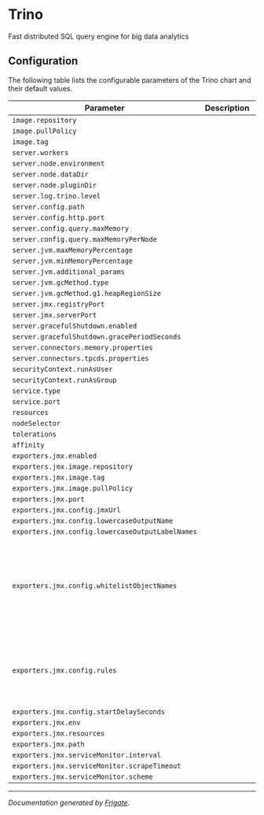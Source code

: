 
Trino
===========

Fast distributed SQL query engine for big data analytics


## Configuration

The following table lists the configurable parameters of the Trino chart and their default values.

| Parameter                | Description             | Default        |
| ------------------------ | ----------------------- | -------------- |
| `image.repository` |  | `"trinodb/trino"` |
| `image.pullPolicy` |  | `"IfNotPresent"` |
| `image.tag` |  | `"latest"` |
| `server.workers` |  | `2` |
| `server.node.environment` |  | `"production"` |
| `server.node.dataDir` |  | `"/data/trino"` |
| `server.node.pluginDir` |  | `"/usr/lib/trino/plugin"` |
| `server.log.trino.level` |  | `"INFO"` |
| `server.config.path` |  | `"/etc/trino"` |
| `server.config.http.port` |  | `8080` |
| `server.config.query.maxMemory` |  | `"4GB"` |
| `server.config.query.maxMemoryPerNode` |  | `"1GB"` |
| `server.jvm.maxMemoryPercentage` |  | `"90"` |
| `server.jvm.minMemoryPercentage` |  | `"80"` |
| `server.jvm.additional_params` |  | `[]` |
| `server.jvm.gcMethod.type` |  | `"UseG1GC"` |
| `server.jvm.gcMethod.g1.heapRegionSize` |  | `"32M"` |
| `server.jmx.registryPort` |  | `9080` |
| `server.jmx.serverPort` |  | `9081` |
| `server.gracefulShutdown.enabled` |  | `true` |
| `server.gracefulShutdown.gracePeriodSeconds` |  | `10` |
| `server.connectors.memory.properties` |  | `"connector.name=memory"` |
| `server.connectors.tpcds.properties` |  | `"connector.name=tpcds\ntpcds.splits-per-node=4"` |
| `securityContext.runAsUser` |  | `1000` |
| `securityContext.runAsGroup` |  | `1000` |
| `service.type` |  | `"ClusterIP"` |
| `service.port` |  | `8080` |
| `resources` |  | `{}` |
| `nodeSelector` |  | `{}` |
| `tolerations` |  | `[]` |
| `affinity` |  | `{}` |
| `exporters.jmx.enabled` |  | `true` |
| `exporters.jmx.image.repository` |  | `"sscaling/jmx-prometheus-exporter"` |
| `exporters.jmx.image.tag` |  | `"0.3.0"` |
| `exporters.jmx.image.pullPolicy` |  | `"IfNotPresent"` |
| `exporters.jmx.port` |  | `9999` |
| `exporters.jmx.config.jmxUrl` |  | `"service:jmx:rmi:///jndi/rmi://localhost:9080/jmxrmi"` |
| `exporters.jmx.config.lowercaseOutputName` |  | `true` |
| `exporters.jmx.config.lowercaseOutputLabelNames` |  | `true` |
| `exporters.jmx.config.whitelistObjectNames` |  | `["io.airlift.http.client:*", "io.airlift.http.server:*", "io.airlift.node:*", "io.airlift.stats:*", "java.lang:*", "java.nio:*", "presto.execution:*", "presto.execution.executor:*", "presto.execution.resourcegroups:*", "presto.failuredetector:*", "presto.memory:*", "presto.metadata:*", "presto.plugin.hive:*", "presto.plugin.hive.metastore.cache:*", "presto.plugin.hive.metastore.glue:*", "presto.plugin.hive.s3:*", "presto.security:*", "presto.sql.gen:*", "presto.sql.planner.iterative:*", "presto.sql.planner.optimizations:*"]` |
| `exporters.jmx.config.rules` |  | `[{"pattern": "io.airlift.http.client<type=HttpClient, name=For(.+)><>(\\dxx)Response.TotalCount", "name": "presto_http_requests_total", "help": "Number of HTTP requests made", "type": "COUNTER", "labels": {"client": "$1", "code": "$2"}}, {"pattern": "io.airlift.http.client<type=HttpClient, name=For(.+)><>ConnectionStats.(Received|Sent)Bytes", "name": "presto_http_bytes_total", "help": "Bytes transferred for HTTP requests", "type": "COUNTER", "labels": {"client": "$1", "direction": "$2"}}, {"pattern": "io.airlift.http.client<type=HttpClient, name=For(.+)><>ConnectionStats.OpenConnectionCount", "name": "presto_http_open_connections", "help": "Number of open HTTP connections", "type": "GAUGE", "labels": {"client": "$1"}}, {"pattern": "io.airlift.http.client<type=HttpClient, name=For(.+)><>ConnectionStats.MaxOpenConnections", "name": "presto_http_open_connections_max", "help": "Maximum observed number of open HTTP connections", "type": "GAUGE", "labels": {"client": "$1"}}, {"pattern": "io.airlift.http.client<type=HttpClient, name=For(.+)><>QueuedRequestsPerDestination.Count", "name": "presto_http_queued_requests_per_destination", "help": "Number of HTTP requests queued per destination", "type": "GAUGE", "labels": {"client": "$1"}}, {"pattern": "io.airlift.http.client<type=HttpClient, name=For(.+)><>QueuedRequestsPerDestination.Max", "name": "presto_http_queued_requests_per_destination_max", "help": "Maximum observed number of HTTP requests queued per destination", "type": "GAUGE", "labels": {"client": "$1"}}, {"pattern": "io.airlift.http.client<type=HttpClient, name=For(.+)><>ThreadPool.(Max|Min|Busy|Idle|)Threads", "name": "presto_http_thread_pool_$2_threads", "help": "$2 threads in HTTP client thread pool", "type": "GAUGE", "labels": {"client": "$1"}}, {"pattern": "io.airlift.http.server<name=HttpServer><>DaysUntilCertificateExpiration", "name": "presto_http_server_certificate_expiry_days", "help": "Number of days until server certificate expiry", "type": "GAUGE"}, {"pattern": "io.airlift.http.server<type=HttpServer><>HttpConnectionStats.(Received|Sent)Bytes", "name": "presto_http_server_bytes_total", "help": "Bytes transferred for serving HTTP requests", "type": "COUNTER", "labels": {"direction": "$1"}}, {"pattern": "io.airlift.http.server<name=HttpServer><>HttpConnectionStats.OpenConnectionCount", "name": "presto_http_server_open_connections", "help": "Number of open connections on the HTTP server", "type": "GAUGE"}, {"pattern": "io.airlift.http.server<name=HttpServer><>HttpConnectionStats.MaxOpenConnections", "name": "presto_http_server_open_connections_max", "help": "Maximum observed number of open connections on the HTTP server", "type": "GAUGE"}, {"pattern": "io.airlift.node<name=NodeInfo><>(Environment|ExternalAddress|InstanceId|InternalAddress|NodeId|StartTime): (.+)", "name": "presto_node_info", "value": 1, "help": "A metric with constant 1 value labelled with node information", "type": "GAUGE", "labels": {"$1": "$2"}}, {"pattern": "io.airlift.stats<name=PauseMeter><>(.+)Pauses", "name": "presto_pauses_total", "help": "Total number of JVM pauses", "type": "COUNTER", "labels": {"bucket": "$1"}}, {"pattern": "io.airlift.stats<name=PauseMeter><>TotalPauseSeconds", "name": "presto_pause_seconds_total", "help": "Total time in seconds for which JVM was paused", "type": "COUNTER"}, {"pattern": "java.lang<name=(.+), type=GarbageCollector><>CollectionCount", "name": "jvm_gc_total", "help": "Total number of garbage collections", "type": "COUNTER", "labels": {"name": "$1"}}, {"pattern": "java.lang<name=(.+), type=GarbageCollector><>CollectionTime", "valueFactor": 0.001, "name": "jvm_gc_time_seconds_total", "help": "Total time in seconds spent on garbage collections", "type": "COUNTER", "labels": {"name": "$1"}}, {"pattern": "java.lang<name=(.+), type=GarbageCollector><LastGcInfo>duration", "valueFactor": 1e-06, "name": "jvm_gc_duration_seconds", "help": "Garbage collection duration in seconds", "type": "GAUGE", "labels": {"name": "$1"}}, {"pattern": "java.lang<name=(.+), type=GarbageCollector><LastGcInfo>GcThreadCount", "name": "jvm_gc_threads", "help": "Garbage collection threads used", "type": "GAUGE", "labels": {"name": "$1"}}, {"pattern": "java.lang<type=Memory><(Heap|NonHeap)MemoryUsage>(max|init|committed|used)", "name": "jvm_memory_$2_bytes", "help": "$2 bytes in $1 memory", "type": "GAUGE", "labels": {"area": "$1"}}, {"pattern": "java.lang<type=OperatingSystem><>AvailableProcessors", "name": "jvm_os_processors", "help": "Number of CPU cores available", "type": "GAUGE"}, {"pattern": "java.lang<type=OperatingSystem><>(CommittedVirtualMemory|FreePhysicalMemory|TotalPhysicalMemory|FreeSwapSpace|TotalSwapSpace)Size", "name": "jvm_os_$1_bytes", "help": "$1 in bytes", "type": "GAUGE"}, {"pattern": "java.lang<type=OperatingSystem><>(Max|Open)FileDescriptorCount", "name": "jvm_os_$1_file_descriptors", "help": "$1 file descriptors", "type": "GAUGE"}, {"pattern": "java.lang<type=OperatingSystem><>(Process|System)CpuLoad", "name": "jvm_os_$1_cpu_load", "help": "$1 cpu load", "type": "GAUGE"}, {"pattern": "java.lang<type=OperatingSystem><>(Process|System)CpuTime", "name": "jvm_os_$1_cpu_time_seconds", "help": "$1 cpu time in seconds", "type": "COUNTER"}, {"pattern": "java.lang<type=OperatingSystem><>SystemLoadAverage", "name": "jvm_os_system_load_avg", "help": "System load average", "type": "GAUGE"}, {"pattern": "java.lang<type=OperatingSystem><>(Arch|Name|Version): (.+)", "name": "jvm_os_info", "value": 1, "help": "A metric with constant 1 value labelled with OS information", "type": "GAUGE", "labels": {"$1": "$2"}}, {"pattern": "java.lang<type=Runtime><>Uptime", "valueFactor": 0.001, "name": "jvm_runtime_uptime_seconds", "help": "JVM uptime in seconds", "type": "COUNTER"}, {"pattern": "java.lang<type=Threading><>(Daemon|Peak|TotalStarted|)ThreadCount", "name": "jvm_threading_$1_threads", "help": "JVM $1 thread count", "type": "GAUGE"}, {"pattern": "java.nio<name=(.+), type=BufferPool><>Count", "name": "jvm_nio_buffer_pool_buffers", "help": "Number of buffers in NIO buffer pool", "type": "GAUGE", "labels": {"pool": "$1"}}, {"pattern": "java.nio<name=(.+), type=BufferPool><>(MemoryUsed|TotalCapacity)", "name": "jvm_nio_buffer_pool_$2_bytes", "help": "NIO buffer pool $2 in bytes", "type": "GAUGE", "labels": {"pool": "$1"}}, {"pattern": "presto.execution<name=ClusterSizeMonitor><>RequiredWorkers", "name": "presto_cluster_size_monitor_required_workers", "help": "Number of workers required in cluster", "type": "GAUGE"}, {"pattern": "presto.execution<name=QueryManager><>(Abandoned|Canceled|Completed|Failed|Started|Submitted)Queries.TotalCount", "name": "presto_query_manager_queries_total", "help": "Total number of queries", "type": "COUNTER", "labels": {"state": "$1"}}, {"pattern": "presto.execution<name=QueryManager><>(Queued|Running)Queries", "name": "presto_query_manager_queries", "help": "Number of queries currently in the labelled state", "type": "GAUGE", "labels": {"state": "$1"}}, {"pattern": "presto.execution<name=QueryManager><>ConsumedCpuTimeSecs.TotalCount", "name": "presto_query_manager_consumed_cpu_time_seconds_total", "help": "Total CPU time consumed across all queries in seconds", "type": "COUNTER"}, {"pattern": "presto.execution<name=QueryManager><>ConsumedInputBytes.TotalCount", "name": "presto_query_manager_consumed_input_bytes_total", "help": "Total input bytes consumed across all queries in bytes", "type": "COUNTER"}, {"pattern": "presto.execution<name=QueryManager><>ConsumedInputRows.TotalCount", "name": "presto_query_manager_consumed_input_rows_total", "help": "Total number of input rows consumed across all queries", "type": "COUNTER"}, {"pattern": "presto.execution<name=QueryManager><>(CpuInputByte|WallInputBytes)Rate.AllTime.(Avg|Min|Max)", "name": "presto_query_manager_$1_rate_$2", "help": "$2 rate $1", "type": "GAUGE"}, {"pattern": "presto.execution<name=QueryManager><>(CpuInputByte|WallInputBytes)Rate.AllTime.P(\\d+)", "name": "presto_query_manager_$1_rate", "help": "$1 rate for the labelled quantile", "type": "GAUGE", "labels": {"quantile": "0.$2"}}, {"pattern": "presto.execution<name=QueryManager><>(CpuInputByte|WallInputBytes)Rate.AllTime.Count", "name": "presto_query_manager_$1_rate_count", "help": "$1 rate count", "type": "COUNTER"}, {"pattern": "presto.execution<name=QueryManager><>(Execution|Queued)Time.AllTime.(Avg|Min|Max)", "valueFactor": 0.001, "name": "presto_query_manager_$1_seconds_$2", "help": "$2 $1 time in seconds", "type": "GAUGE"}, {"pattern": "presto.execution<name=QueryManager><>(Execution|Queued)Time.AllTime.P(\\d+)", "valueFactor": 0.001, "name": "presto_query_manager_$1_seconds", "help": "$1 time in seconds for the labelled quantile", "type": "GAUGE", "labels": {"quantile": "0.$2"}}, {"pattern": "presto.execution<name=QueryManager><>(Execution|Queued)Time.AllTime.Count", "valueFactor": 0.001, "name": "presto_query_manager_$1_seconds_count", "help": "$1 time count", "type": "COUNTER"}, {"pattern": "presto.execution<name=QueryManager><>(External|InsufficientResources|Internal|UserError)Failures.TotalCount", "name": "presto_query_manager_failures_total", "help": "Total number of failures with the labelled type", "type": "COUNTER", "labels": {"type": "$1"}}, {"pattern": "presto.execution.executor<name=MultilevelSplitQueue><>Level(\\d)Time", "valueFactor": 1e-09, "name": "presto_multilevel_split_queue_level_time_seconds_total", "help": "Total time spent in the labelled level of the MLFQ in seconds", "type": "COUNTER", "labels": {"level": "$1"}}, {"pattern": "presto.execution.executor<name=MultilevelSplitQueue><>SelectedCountLevel(\\d).TotalCount", "name": "presto_multilevel_split_queue_level_selected_total", "help": "Total number of times the labelled level was selected", "type": "COUNTER", "labels": {"level": "$1"}}, {"pattern": "presto.execution.executor<name=TaskExecutor><>(BlockedQuantaWallTime|SplitQueuedTime|SplitWallTime|UnblockedQuantaWallTime).AllTime.(Avg|Min|Max)", "valueFactor": 1e-06, "name": "presto_task_executor_$1_seconds_$2", "help": "$2 $1 in seconds", "type": "GAUGE"}, {"pattern": "presto.execution.executor<name=TaskExecutor><>(BlockedQuantaWallTime|SplitQueuedTime|SplitWallTime|UnblockedQuantaWallTime).AllTime.P(\\d+)", "valueFactor": 1e-06, "name": "presto_task_executor_$1_seconds", "help": "$1 in seconds for the labelled quantile", "type": "GAUGE", "labels": {"quantile": "0.$2"}}, {"pattern": "presto.execution.executor<name=TaskExecutor><>(BlockedQuantaWallTime|SplitQueuedTime|SplitWallTime|UnblockedQuantaWallTime).AllTime.Count", "valueFactor": 1e-06, "name": "presto_task_executor_$1_seconds_count", "help": "$1 in seconds count", "type": "COUNTER"}, {"pattern": "presto.execution.executor<name=TaskExecutor><>(Blocked|Intermediate|Running|Waiting)Splits", "name": "presto_task_executor_splits", "help": "Number of splits in the labelled state", "type": "GAUGE", "labels": {"state": "$1"}}, {"pattern": "presto.execution.executor<name=TaskExecutor><>TotalSplits", "name": "presto_task_executor_splits_total", "help": "Total number of splits", "type": "COUNTER"}, {"pattern": "presto.execution.executor<name=TaskExecutor><>(IntermediateSplitCpu|IntermediateSplitScheduled|IntermediateSplitWait|IntermediateSplitWall|LeafSplitCpu|LeafSplitScheduled|LeafSplitWait|LeafSplitWall)Time.(Avg|Min|Max)", "valueFactor": 1e-06, "name": "presto_task_executor_$1_seconds_$2", "help": "$2 $1 in seconds", "type": "GAUGE"}, {"pattern": "presto.execution.executor<name=TaskExecutor><>(IntermediateSplitCpu|IntermediateSplitScheduled|IntermediateSplitWait|IntermediateSplitWall|LeafSplitCpu|LeafSplitScheduled|LeafSplitWait|LeafSplitWall)Time.P(\\d+)", "valueFactor": 1e-06, "name": "presto_task_executor_$1_seconds", "help": "$1 in seconds for the labelled quantile", "type": "GAUGE", "labels": {"quantile": "0.$2"}}, {"pattern": "presto.execution.executor<name=TaskExecutor><>(IntermediateSplitCpu|IntermediateSplitScheduled|IntermediateSplitWait|IntermediateSplitWall|LeafSplitCpu|LeafSplitScheduled|LeafSplitWait|LeafSplitWall)Time.Count", "valueFactor": 1e-06, "name": "presto_task_executor_$1_seconds_count", "help": "$1 in seconds count", "type": "COUNTER"}, {"pattern": "presto.execution.resourcegroups<type=InternalResourceGroup, name=(.+)><>(HardConcurrencyLimit|MaxQueuedQueries|QueuedQueries|RunningQueries|WaitingQueuedQueries)", "name": "presto_resourcegroups_$2", "help": "$2 for the labelled resource group name", "type": "GAUGE", "labels": {"group": "$1"}}, {"pattern": "presto.failuredetector<name=HeartbeatFailureDetector><>(Active|Failed|Total)Count", "name": "presto_failuredetector_$1_nodes", "help": "Number of $1 nodes observed by the failure detector", "type": "GAUGE"}, {"pattern": "presto.memory<name=ClusterMemoryManager><>Cluster(MemoryBytes|TotalMemoryReservation|UserMemoryReservation)", "name": "presto_cluster_memory_manager_$1_bytes", "help": "Cluster $1 in bytes", "type": "GAUGE"}, {"pattern": "presto.memory<name=ClusterMemoryManager><>TotalAvailableProcessors", "name": "presto_cluster_memory_manager_available_processors", "help": "Cluster total available CPU cores", "type": "GAUGE"}, {"pattern": "presto.memory<name=ClusterMemoryManager><>(NumberOfLeakedQueries|QueriesKilledDueToOutOfMemory)", "name": "presto_cluster_memory_manager_$1_total", "help": "Total $1", "type": "COUNTER"}, {"pattern": "presto.memory<type=ClusterMemoryPool, name=(.+)><>(AssignedQueries|BlockedNodes|Nodes)", "name": "presto_cluster_memory_pool_$2", "help": "$1 in the labelled cluster memory pool", "type": "GAUGE", "labels": {"pool": "$1"}}, {"pattern": "presto.memory<type=ClusterMemoryPool, name=(.+)><>(Free|Reserved|ReservedRevocable|Total)DistributedBytes", "name": "presto_cluster_memory_pool_$2_distributed_bytes", "help": "$1 distributed memory in the labelled cluster memory pool in bytes", "type": "GAUGE", "labels": {"pool": "$1"}}, {"pattern": "presto.memory<type=MemoryPool, name=(.+)><>(Free|Max|Reserved|ReservedRevocable)Bytes", "name": "presto_memory_pool_$2_bytes", "help": "$1 memory in the labelled memory pool in bytes", "type": "GAUGE", "labels": {"pool": "$1"}}, {"pattern": "presto.metadata<name=DiscoveryNodeManager><>(Active|Inactive|ShuttingDown)NodeCount", "name": "presto_metadata_$1_nodes", "help": "Number of $1 nodes as seen by discovery service", "type": "GAUGE"}, {"pattern": "presto.plugin.hive<type=CachingDirectoryLister, name=(.+)><>(Hit|Miss|Request)Count", "name": "presto_plugin_hive_caching_directory_lister_$2_count_total", "help": "$2 count of the CachingDirectoryLister for the labelled catalog", "type": "COUNTER", "labels": {"catalog": "$1"}}, {"pattern": "presto.plugin.hive<type=FileFormatDataSourceStats, name=(.+)><>(0Bto100KB|100KBto1MB|1MBto10MB|10MBPlus).AllTime.Count", "name": "presto_plugin_hive_file_format_stats_count_total", "help": "Total number of files observed with the labelled sizes for the labelled catalog", "type": "COUNTER", "labels": {"catalog": "$1", "bucket": "$2"}}, {"pattern": "presto.plugin.hive<type=FileFormatDataSourceStats, name=(.+)><>ReadBytes.AllTime.(Avg|Min|Max)", "name": "presto_plugin_hive_file_format_stats_read_bytes_$2", "help": "$2 bytes read from the labelled catalog", "type": "GAUGE", "labels": {"catalog": "$1"}}, {"pattern": "presto.plugin.hive<type=FileFormatDataSourceStats, name=(.+)><>ReadBytes.AllTime.P(\\d+)", "name": "presto_plugin_hive_file_format_stats_read_bytes_$2", "help": "Bytes read from the labelled catalog for the labelled quantile", "type": "GAUGE", "labels": {"catalog": "$1", "quantile": "0.$2"}}, {"pattern": "presto.plugin.hive<type=FileFormatDataSourceStats, name=(.+)><>ReadBytes.AllTime.Total", "name": "presto_plugin_hive_file_format_stats_read_bytes_sum", "help": "Total bytes read from the labelled catalog", "type": "COUNTER", "labels": {"catalog": "$1"}}, {"pattern": "presto.plugin.hive<type=NamenodeStats, name=(.+)><>(ListLocatedStatus|RemoteIteratorNext).Time.AllTime.(Avg|Min|Max)", "name": "presto_plugin_hive_namenode_$2_seconds_$3", "help": "$3 time taken by $2 in seconds for the labelled catalog", "type": "GAUGE", "labels": {"catalog": "$1"}}, {"pattern": "presto.plugin.hive<type=NamenodeStats, name=(.+)><>(ListLocatedStatus|RemoteIteratorNext).Time.AllTime.P(\\d+)", "name": "presto_plugin_hive_namenode_$2_seconds", "help": "Time taken by $2 in seconds for the labelled quantile for the labelled catalog", "type": "GAUGE", "labels": {"catalog": "$1", "quantile": "0.$3"}}, {"pattern": "presto.plugin.hive<type=NamenodeStats, name=(.+)><>(ListLocatedStatus|RemoteIteratorNext).Time.AllTime.Count", "name": "presto_plugin_hive_namenode_$1_seconds_count", "help": "Count of $2 for the labelled catalog", "type": "COUNTER", "labels": {"catalog": "$1"}}, {"pattern": "presto.plugin.hive.metastore.cache<type=CachingHiveMetastore, name=(.+)><>(.+)Stats.(Hit|Miss)Rate", "name": "presto_plugin_hive_metastore_$2_rate", "help": "$3 rate for the labelled catalog and operation", "type": "GAUGE", "labels": {"catalog": "$1", "operation": "$2"}}, {"pattern": "presto.plugin.hive.metastore.glue<type=GlueHiveMetastore, name=(.+)><>(.+)Stats.(Hit|Miss)Rate", "name": "presto_plugin_hive_metastore_$2_rate", "help": "$3 rate for the labelled catalog and operation", "type": "GAUGE", "labels": {"catalog": "$1", "operation": "$2"}}, {"pattern": "presto.plugin.hive.s3<type=PrestoS3FileSystem, name=(.+), catalog=(.+)><>(.+).TotalCount", "name": "presto_plugin_hive_s3_$3_count_total", "help": "Total count of $3 for the labelled catalog", "type": "COUNTER", "labels": {"catalog": "$2"}}, {"pattern": "presto.plugin.hive.s3<type=PrestoS3FileSystem, name=(.+), catalog=(.+)><>(.+).AllTime.(Avg|Min|Max)", "valueFactor": 0.001, "name": "presto_plugin_hive_s3_$3_seconds_$4", "help": "$4 $3 in seconds for the labelled catalog", "type": "GAUGE", "labels": {"catalog": "$2"}}, {"pattern": "presto.plugin.hive.s3<type=PrestoS3FileSystem, name=(.+), catalog=(.+)><>(.+).AllTime.P(\\d+)", "valueFactor": 0.001, "name": "presto_plugin_hive_s3_$3_seconds", "help": "$3 in seconds for the labelled quantile and catalog", "type": "GAUGE", "labels": {"catalog": "$2", "quantile": "0.$4"}}, {"pattern": "presto.plugin.hive.s3<type=PrestoS3FileSystem, name=(.+), catalog=(.+)><>(.+).AllTime.Count", "valueFactor": 0.001, "name": "presto_plugin_hive_s3_$3_seconds_count", "help": "$3 in seconds count for the labelled catalog", "type": "COUNTER", "labels": {"catalog": "$2"}}, {"pattern": "presto.security<name=AccessControlManager><>(.+).TotalCount", "name": "presto_security_$1_count_total", "help": "Number of $1", "type": "COUNTER"}, {"pattern": "presto.sql.gen<name=(.+)><>(.+).(Hit|Miss)Rate", "name": "presto_sql_gen_$1_$2_$3_rate", "type": "GAUGE"}, {"pattern": "presto.sql.gen<name=(.+)><>(.+).RequestCount", "name": "presto_sql_gen_$1_$2_request_count", "type": "COUNTER"}, {"pattern": "presto.sql.planner.(.+)<name=(.+), rule=(.+)><>(Failures|Hits)", "name": "presto_sql_planner_$2_$4", "type": "COUNTER", "labels": {"rule": "$3"}}, {"pattern": "presto.sql.planner.(.+)<name=(.+), rule=(.+)><>Time.(Avg|Min|Max)", "valueFactor": 1e-06, "name": "presto_sql_planner_$2_seconds_$4", "type": "GAUGE", "labels": {"rule": "$3"}}, {"pattern": "presto.sql.planner.(.+)<name=(.+), rule=(.+)><>Time.P(\\d+)", "valueFactor": 1e-06, "name": "presto_sql_planner_$2_seconds", "type": "GAUGE", "labels": {"rule": "$3", "quantile": "0.$4"}}, {"pattern": "presto.sql.planner.(.+)<name=(.+), rule=(.+)><>Time.Count", "name": "presto_sql_planner_$2_seconds_count", "type": "COUNTER", "labels": {"rule": "$3"}}]` |
| `exporters.jmx.config.startDelaySeconds` |  | `30` |
| `exporters.jmx.env` |  | `{}` |
| `exporters.jmx.resources` |  | `{}` |
| `exporters.jmx.path` |  | `"/metrics"` |
| `exporters.jmx.serviceMonitor.interval` |  | `"30s"` |
| `exporters.jmx.serviceMonitor.scrapeTimeout` |  | `"30s"` |
| `exporters.jmx.serviceMonitor.scheme` |  | `"http"` |



---
_Documentation generated by [Frigate](https://frigate.readthedocs.io)._

